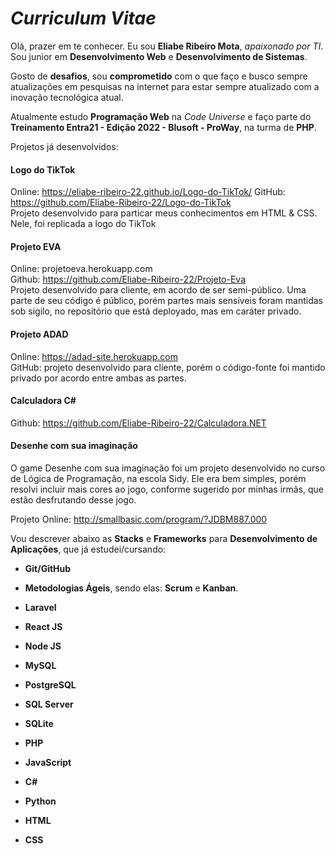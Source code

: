 # ***Curriculum Vitae***

Olá, prazer em te conhecer. Eu sou **Eliabe Ribeiro Mota**, *apaixonado por TI*. Sou junior em **Desenvolvimento Web** e **Desenvolvimento de Sistemas**.

Gosto de **desafios**, sou **comprometido** com o que faço e busco sempre atualizações em pesquisas na internet para estar sempre atualizado com a inovação tecnológica atual.

Atualmente estudo **Programação Web** na *Code Universe* e faço parte do **Treinamento Entra21 - Edição 2022 - Blusoft - ProWay**, na turma de **PHP**.

Projetos já desenvolvidos:
#### Logo do TikTok

Online: https://eliabe-ribeiro-22.github.io/Logo-do-TikTok/
GitHub: https://github.com/Eliabe-Ribeiro-22/Logo-do-TikTok<br/>
Projeto desenvolvido para particar meus conhecimentos em HTML & CSS. Nele, foi replicada a logo do TikTok

#### Projeto EVA
Online: projetoeva.herokuapp.com<br>
Github: https://github.com/Eliabe-Ribeiro-22/Projeto-Eva <br>
Projeto desenvolvido para cliente, em acordo de ser semi-público. Uma parte de seu código é público, porém partes mais sensíveis foram mantidas sob sigilo, no repositório que está deployado, mas em caráter privado.

#### Projeto ADAD
Online: https://adad-site.herokuapp.com<br>
GitHub: projeto desenvolvido para cliente, porém o código-fonte foi mantido privado por acordo entre ambas as partes.

#### Calculadora C#
Github: https://github.com/Eliabe-Ribeiro-22/Calculadora.NET

#### Desenhe com sua imaginação

O game Desenhe com sua imaginação foi um projeto desenvolvido no curso de Lógica de Programação, na escola Sidy. Ele era bem simples, porém resolvi incluir mais cores ao jogo, conforme sugerido por minhas irmãs, que estão desfrutando desse jogo. 

Projeto Online: http://smallbasic.com/program/?JDBM887.000

Vou descrever abaixo as **Stacks** e **Frameworks** para **Desenvolvimento de Aplicações**, que já estudei/cursando:

- **Git/GitHub**
- **Metodologias Ágeis**, sendo elas: **Scrum** e **Kanban**.

- **Laravel**
- **React JS**
- **Node JS**

- **MySQL**
- **PostgreSQL**
- **SQL Server**
- **SQLite**

- **PHP**
- **JavaScript**
- **C#**
- **Python**
- **HTML**
- **CSS**
